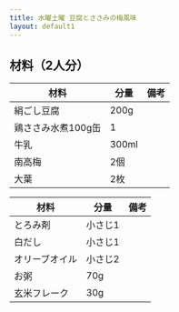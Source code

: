 ```yaml
---
title: 水曜土曜 豆腐とささみの梅風味
layout: default1
---
```

## 材料（2人分）

| 材料 | 分量 | 備考 |
| --- | --- | ---- |
| 絹ごし豆腐 | 200g | |
| 鶏ささみ水煮100g缶 | 1 | |
| 牛乳 | 300ml | |
| 南高梅 | 2個 | |
| 大葉 | 2枚 | |

| 材料 | 分量 | 備考 |
| --- | --- | ---- |
| とろみ剤 | 小さじ1 | |
| 白だし | 小さじ1 | |
| オリーブオイル | 小さじ2 | |
| お粥 | 70g | |
| 玄米フレーク | 30g | |
